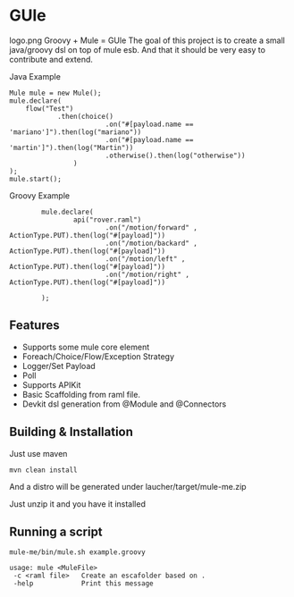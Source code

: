 GUle
==========
logo.png
Groovy + Mule    = GUle 
The goal of this project is to create a small java/groovy dsl on top of mule
esb. And that it should be very easy to contribute and extend.

Java Example

~~~~~~~~~~~~~~~~~~~~~~~~~~~~~~~~~~~~~~~~~~~~~~~~~~~~~~~~~~~~~~~~~~~~~~~~~~~~~~~~
Mule mule = new Mule();
mule.declare( 
    flow("Test")
            .then(choice()
                        .on("#[payload.name == 'mariano']").then(log("mariano"))
                        .on("#[payload.name == 'martin']").then(log("Martin"))
                        .otherwise().then(log("otherwise"))
                ) 
); 
mule.start();
~~~~~~~~~~~~~~~~~~~~~~~~~~~~~~~~~~~~~~~~~~~~~~~~~~~~~~~~~~~~~~~~~~~~~~~~~~~~~~~~

Groovy Example

~~~~~~~~~~~~~~~~~~~~~~~~~~~~~~~~~~~~~~~~~~~~~~~~~~~~~~~~~~~~~~~~~~~~~~~~~~~~~~~~
        mule.declare(
                api("rover.raml")
                        .on("/motion/forward" , ActionType.PUT).then(log("#[payload]"))
                        .on("/motion/backard" , ActionType.PUT).then(log("#[payload]"))
                        .on("/motion/left" , ActionType.PUT).then(log("#[payload]"))
                        .on("/motion/right" , ActionType.PUT).then(log("#[payload]"))

        );
~~~~~~~~~~~~~~~~~~~~~~~~~~~~~~~~~~~~~~~~~~~~~~~~~~~~~~~~~~~~~~~~~~~~~~~~~~~~~~~~


Features
--------

* Supports some mule core element
 * Foreach/Choice/Flow/Exception Strategy
 * Logger/Set Payload
 * Poll
* Supports APIKit
 * Basic Scaffolding from raml file.
* Devkit dsl generation from @Module and @Connectors


Building & Installation
--------

Just use maven

~~~~~~~~~~~~~~~~~~~~~~~~~~~~~~~~~~~~~~~~~~~~~~~~~~~~~~~~~~~~~~~~~~~~~~~~~~~~~~~~
mvn clean install
~~~~~~~~~~~~~~~~~~~~~~~~~~~~~~~~~~~~~~~~~~~~~~~~~~~~~~~~~~~~~~~~~~~~~~~~~~~~~~~~

And a distro will be generated under laucher/target/mule-me.zip

Just unzip it and you have it installed

Running a script
-----------

~~~~~~~~~~~~~~~~~~~~~~~~~~~~~~~~~~~~~~~~~~~~~~~~~~~~~~~~~~~~~~~~~~~~~~~~~~~~~~~~
mule-me/bin/mule.sh example.groovy
~~~~~~~~~~~~~~~~~~~~~~~~~~~~~~~~~~~~~~~~~~~~~~~~~~~~~~~~~~~~~~~~~~~~~~~~~~~~~~~~
~~~~~~~~~~~~~~~~~~~~~~~~~~~~~~~~~~~~~~~~~~~~~~~~~~~~~~~~~~~~~~~~~~~~~~~~~~~~~~~~
usage: mule <MuleFile>
 -c <raml file>   Create an escafolder based on .
 -help            Print this message
~~~~~~~~~~~~~~~~~~~~~~~~~~~~~~~~~~~~~~~~~~~~~~~~~~~~~~~~~~~~~~~~~~~~~~~~~~~~~~~~
